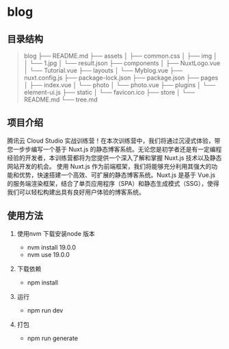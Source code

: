 # blog
## 目录结构
> blog
├── README.md
├── assets
│   ├── common.css
│   ├── img
│   │   └── 1.jpg
│   └── result.json
├── components
│   ├── NuxtLogo.vue
│   └── Tutorial.vue
├── layouts
│   └── Myblog.vue
├── nuxt.config.js
├── package-lock.json
├── package.json
├── pages
│   ├── index.vue
│   └── photo
│       └── photo.vue
├── plugins
│   └── element-ui.js
├── static
│   └── favicon.ico
├── store
│   └── README.md
└── tree.md

## 项目介绍 
腾讯云 Cloud Studio 实战训练营！在本次训练营中，我们将通过沉浸式体验，带您一步步编写一个基于 Nuxt.js 的静态博客系统。无论您是初学者还是有一定编程经验的开发者，本训练营都将为您提供一个深入了解和掌握 Nuxt.js 技术以及静态网站开发的机会。
使用 Nuxt.js 作为前端框架，我们将能够充分利用其强大的功能和优势，快速搭建一个高效、可扩展的静态博客系统。Nuxt.js 是基于 Vue.js 的服务端渲染框架，结合了单页应用程序（SPA）和静态生成模式（SSG），使得我们可以轻松构建出具有良好用户体验的博客系统。

## 使用方法

1. 使用nvm 下载安装node 版本 
    - nvm install 19.0.0
    - nvm use 19.0.0
2. 下载依赖
    - npm install 
3. 运行
   - npm run dev 

4. 打包 
    - npm run generate